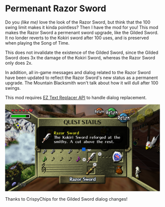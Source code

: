 # Permenant Razor Sword

Do you *(like me)* love the look of the Razor Sword, but think that the 100 swing limit makes it kinda pointless? Then I have the mod for you! This mod makes the Razor Sword a permenant sword upgrade, like the Gilded Sword. It no londer reverts to the Kokiri sword after 100 uses, and is preserved when playing the Song of Time.

This does not invalidate the existence of the Gilded Sword, since the Gilded Sword does 3x the damage of the Kokiri Sword, whereas the Razor Sword only does 2x.

In addition, all in-game messages and dialog related to the Razor Sword have been updated to reflect the Razor Sword's new status as a permanent upgrade. The Mountain Blacksmith won't talk about how it will dull after 100 swings.

This mod requires [EZ Text Replacer API](https://thunderstore.io/c/zelda-64-recompiled/p/LT_Schmiddy/EZ_Text_Replacer_API/) to handle dialog replacement.

![Item Description Image](https://raw.githubusercontent.com/LT-Schmiddy/mm-permanent-razor-sword-mod/refs/heads/main/page_assets/Razor_Sword_Item_Description.png)

Thanks to CrispyChips for the Gilded Sword dialog changes!
